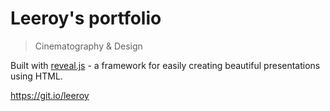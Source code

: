 # Leeroy's portfolio

> Cinematography & Design

Built with [reveal.js](https://github.com/hakimel/reveal.js) - a framework for easily creating beautiful presentations using HTML.

https://git.io/leeroy
